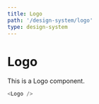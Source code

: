```yaml
---
title: Logo
path: '/design-system/logo'
type: design-system
---
```


# Logo

This is a Logo component.

```js
<Logo />
```
